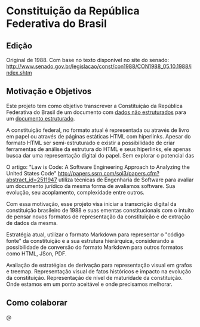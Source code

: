# Constituição da República Federativa do Brasil

## Edição

Original de 1988. Com base no texto disponível no site do senado:  http://www.senado.gov.br/legislacao/const/con1988/CON1988_05.10.1988/index.shtm

## Motivação e Objetivos 

Este projeto tem como objetivo transcrever a Constituição da República Federativa do Brasil de um documento com [dados não estruturados](http://en.wikipedia.org/wiki/Unstructured_data) para um [documento estruturado](http://en.wikipedia.org/wiki/Structured_document).

A constituição federal, no formato atual é representada ou através de livro em papel ou através de páginas estáticas HTML com hiperlinks. Apesar do formato HTML ser semi-estruturado e existir a possibilidade de criar ferramentas de análise da estrutura do HTML e seus hiperlinks, ele apenas busca dar uma representação digital do papel. Sem explorar o potencial das 

O artigo: "Law is Code: A Software Engineering Approach to Analyzing the United States Code" http://papers.ssrn.com/sol3/papers.cfm?abstract_id=2511947 utiliza técnicas de Engenharia de Software para avaliar um documento jurídico da mesma forma de avaliamos software. Sua evolução, seu acoplamento, complexidade entre outros. 

Com essa motivação, esse projeto visa iniciar a transcrição digital da constituição brasileiro de 1988 e suas ementas constitucionais com o intuito de pensar novos formatos de representação da constituição e de extração de dados da mesma.

Estratégia atual, utilizar o formato Markdown para representar o "código fonte" da constituição e a sua estrutura hierárquica, considerando a possibilidade de conversão do formato Markdown para outros formatos como HTML, JSon, PDF.

Avaliação de estratégias de derivação para representação visual em grafos e treemap. Representação visual de fatos históricos e impacto na evolução da constituição. Representação de nível de maturidade da constituição. Onde estamos em um ponto aceitável e onde precisamos melhorar.

## Como colaborar

@
